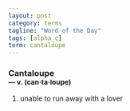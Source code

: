 ```yaml
---
layout: post
category: terms
tagline: "Word of the Day"
tags: [alpha_c]
term: cantaloupe
---
```


<h3>Cantaloupe<br/> <small>&mdash; v. (can<span>&middot;</span>ta<span>&middot;</span>loupe)</small></h3>
<p><ol>
<li>unable to run away with a lover</li>
</ol></p>
